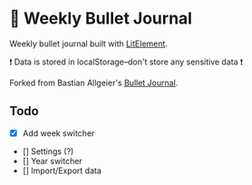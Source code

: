 # 📅 Weekly Bullet Journal

Weekly bullet journal built with [LitElement](https://lit-element.polymer-project.org/).

❗️ Data is stored in localStorage–don't store any sensitive data ❗️

Forked from Bastian Allgeier's [Bullet Journal](https://github.com/bastianallgeier/bulletjournal).

## Todo

- [x] Add week switcher
- [] Settings (?)
- [] Year switcher
- [] Import/Export data
